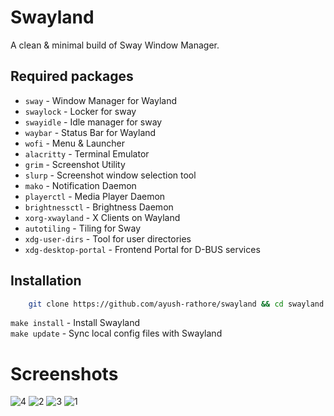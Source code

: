 # Swayland
A clean & minimal build of Sway Window Manager.

## Required packages

-   `sway` - Window Manager for Wayland
-   `swaylock` - Locker for sway
-   `swayidle` - Idle manager for sway
-   `waybar` - Status Bar for Wayland
-   `wofi` - Menu & Launcher
-   `alacritty` - Terminal Emulator
-   `grim` - Screenshot Utility
-	`slurp` - Screenshot window selection tool
-   `mako` - Notification Daemon
-   `playerctl` - Media Player Daemon
-   `brightnessctl` - Brightness Daemon
-   `xorg-xwayland` - X Clients on Wayland
-   `autotiling` - Tiling for Sway
-   `xdg-user-dirs` - Tool for user directories
-	`xdg-desktop-portal` - Frontend Portal for D-BUS services

## Installation

```bash
    git clone https://github.com/ayush-rathore/swayland && cd swayland
```

`make install` - Install Swayland <br />
`make update`  - Sync local config files with Swayland

# Screenshots

![4](https://github.com/ayush-rathore/swayland/raw/assets/4.png)
![2](https://github.com/ayush-rathore/swayland/raw/assets/2.png)
![3](https://github.com/ayush-rathore/swayland/raw/assets/3.png)
![1](https://github.com/ayush-rathore/swayland/raw/assets/1.png)
